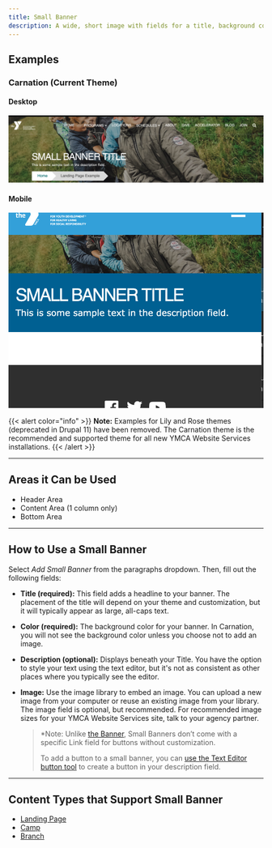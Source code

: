 ```yaml
---
title: Small Banner
description: A wide, short image with fields for a title, background color, description and image.
---
```


## Examples

### Carnation (Current Theme)

#### Desktop

![Small banner in Carnation on desktop](paragraphs--small-banner--carnation.jpeg)

#### Mobile

![Small banner in Carnation on mobile](paragraphs--small-banner--carnation-mobile.jpeg)

{{< alert color="info" >}}
**Note:** Examples for Lily and Rose themes (deprecated in Drupal 11) have been removed. The Carnation theme is the recommended and supported theme for all new YMCA Website Services installations.
{{< /alert >}}

---

## Areas it Can be Used

* Header Area
* Content Area (1 column only)
* Bottom Area

---

## How to Use a Small Banner

Select *Add Small Banner* from the paragraphs dropdown. Then, fill out the following fields:

* **Title (required):** This field adds a headline to your banner. The placement of the title will depend on your theme and customization, but it will typically appear as large, all-caps text.
* **Color (required):** The background color for your banner. In Carnation, you will not see the background color unless you choose not to add an image.
* **Description (optional):** Displays beneath your Title. You have the option to style your text using the text editor, but it's not as consistent as other places where you typically see the editor.
* **Image:**  Use the image library to embed an image. You can upload a new image from your computer or reuse an existing image from your library. The image field is optional, but recommended.
  For recommended image sizes for your YMCA Website Services site, talk to your agency partner.

  > *Note: Unlike [the Banner](../banner), Small Banners don’t come with a specific Link field for buttons without customization.
  >
  > To add a button to a small banner, you can [use the Text Editor button tool](../../text-editor/building-buttons) to create a button in your description field.

---

## Content Types that Support Small Banner

* [Landing Page](../../content-types/landing-page)
* [Camp](../../content-types/camp)
* [Branch](../../content-types/branch)
